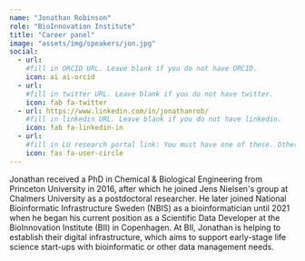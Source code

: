 ```yaml
---
name: "Jonathan Robinson"
role: "BioInnovation Institute"
title: "Career panel"
image: "assets/img/speakers/jon.jpg"
social:
  - url:
    #fill in ORCID URL. Leave blank if you do not have ORCID.
    icon: ai ai-orcid
  - url:
    #fill in twitter URL. Leave blank if you do not have twitter.
    icon: fab fa-twitter
  - url: https://www.linkedin.com/in/jonathanrob/
    #fill in linkedin URL. Leave blank if you do not have linkedin.
    icon: fab fa-linkedin-in
  - url:
    #fill in LU research portal link: You must have one of these. Otherwise, leave blank.
    icon: fas fa-user-circle
---
```


Jonathan received a PhD in Chemical & Biological Engineering from Princeton University in 2016, after which he joined Jens Nielsen's group at Chalmers University as a postdoctoral researcher. He later joined National Bioinformatic Infrastructure Sweden (NBIS) as a bioinformatician until 2021 when he began his current position as a Scientific Data Developer at the BioInnovation Institute (BII) in Copenhagen. At BII, Jonathan is helping to establish their digital infrastructure, which aims to support early-stage life science start-ups with bioinformatic or other data management needs.
